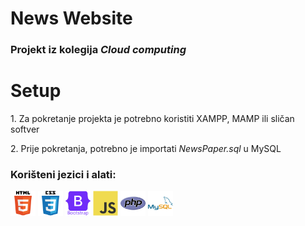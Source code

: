<h1 align="left">News Website</h1>

<h3 align="left">Projekt iz kolegija <i>Cloud computing</i></h3>

<h1 align="left">Setup</h1>
<p align="left">1. Za pokretanje projekta je potrebno koristiti XAMPP, MAMP ili sličan softver</p>
<p align="left">2. Prije pokretanja, potrebno je importati <i>NewsPaper.sql</i> u MySQL</p>

<h3 align="left">Korišteni jezici i alati:</h3>
<p align="left"> <img src="https://raw.githubusercontent.com/devicons/devicon/master/icons/html5/html5-original-wordmark.svg" alt="html5" width="40" height="40"/> <img src="https://raw.githubusercontent.com/devicons/devicon/master/icons/css3/css3-original-wordmark.svg" alt="css3" width="40" height="40"/> <img src="https://raw.githubusercontent.com/devicons/devicon/master/icons/bootstrap/bootstrap-plain-wordmark.svg" alt="bootstrap" width="40" height="40"/>  <img src="https://raw.githubusercontent.com/devicons/devicon/master/icons/javascript/javascript-original.svg" alt="javascript" width="40" height="40"/> <img src="https://raw.githubusercontent.com/devicons/devicon/master/icons/php/php-original.svg" alt="php" width="40" height="40"/> <img src="https://raw.githubusercontent.com/devicons/devicon/master/icons/mysql/mysql-original-wordmark.svg" alt="mysql" width="40" height="40"/> </p>
